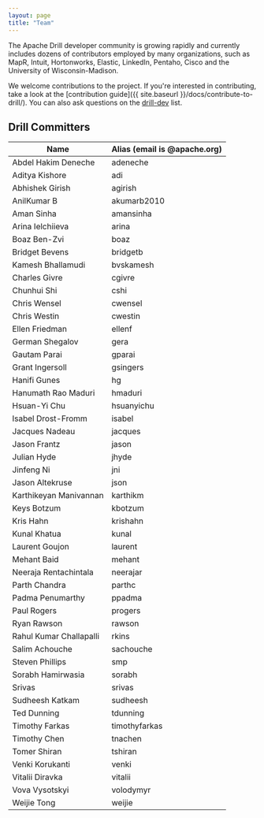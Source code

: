 ```yaml
---
layout: page
title: "Team"
---
```

The Apache Drill developer community is growing rapidly and currently includes dozens of contributors employed by many organizations, such as MapR, Intuit, Hortonworks, Elastic, LinkedIn, Pentaho, Cisco and the University of Wisconsin-Madison.

We welcome contributions to the project. If you're interested in contributing, take a look at the [contribution guide]({{ site.baseurl }}/docs/contribute-to-drill/). You can also ask questions on the [drill-dev](mailto:dev@drill.apache.org) list.

## Drill Committers

| **Name**                    | **Alias (email is <alias>@apache.org)** |
|-------------------------|-------------------------------------|
| Abdel Hakim Deneche     | adeneche                            |
| Aditya Kishore          | adi                                 |
| Abhishek Girish         | agirish                             |
| AnilKumar B             | akumarb2010                         |
| Aman Sinha              | amansinha                           |
| Arina Ielchiieva        | arina                               |
| Boaz Ben-Zvi            | boaz                                |
| Bridget Bevens          | bridgetb                            |
| Kamesh Bhallamudi       | bvskamesh                           |
| Charles Givre           | cgivre                              |
| Chunhui Shi             | cshi                                |
| Chris Wensel            | cwensel                             |
| Chris Westin            | cwestin                             |
| Ellen Friedman          | ellenf                              |
| German Shegalov         | gera                                |
| Gautam Parai            | gparai                              |
| Grant Ingersoll         | gsingers                            |
| Hanifi Gunes            | hg                                  |
| Hanumath Rao Maduri     | hmaduri                             |
| Hsuan-Yi Chu            | hsuanyichu                          |
| Isabel Drost-Fromm      | isabel                              |
| Jacques Nadeau          | jacques                             |
| Jason Frantz            | jason                               |
| Julian Hyde             | jhyde                               |
| Jinfeng Ni              | jni                                 |
| Jason Altekruse         | json                                |
| Karthikeyan Manivannan  | karthikm                            |
| Keys Botzum             | kbotzum                             |
| Kris Hahn               | krishahn                            |
| Kunal Khatua            | kunal                               |
| Laurent Goujon          | laurent                             |
| Mehant Baid             | mehant                              |
| Neeraja Rentachintala   | neerajar                            |
| Parth Chandra           | parthc                              |
| Padma Penumarthy        | ppadma                              |
| Paul Rogers             | progers                             |
| Ryan Rawson             | rawson                              |
| Rahul Kumar Challapalli | rkins                               |
| Salim Achouche          | sachouche                           |
| Steven Phillips         | smp                                 |
| Sorabh Hamirwasia       | sorabh                              |
| Srivas                  | srivas                              |
| Sudheesh Katkam         | sudheesh                            |
| Ted Dunning             | tdunning                            |
| Timothy Farkas          | timothyfarkas                       |
| Timothy Chen            | tnachen                             |
| Tomer Shiran            | tshiran                             |
| Venki Korukanti         | venki                               |
| Vitalii Diravka         | vitalii                             |
| Vova Vysotskyi          | volodymyr                           |
| Weijie Tong             | weijie                              |